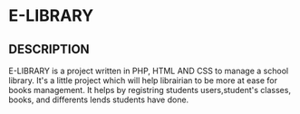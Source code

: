 # E-LIBRARY

## DESCRIPTION
E-LIBRARY is a project written in PHP, HTML AND CSS to manage a school library. It's a little project which will help librairian to be more at ease for books management.
It helps by registring students users,student's classes, books, and differents lends students have done. 
